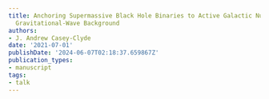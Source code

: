 ```yaml
---
title: Anchoring Supermassive Black Hole Binaries to Active Galactic Nuclei with the
  Gravitational-Wave Background
authors:
- J. Andrew Casey-Clyde
date: '2021-07-01'
publishDate: '2024-06-07T02:18:37.659867Z'
publication_types:
- manuscript
tags:
- talk
---
```


